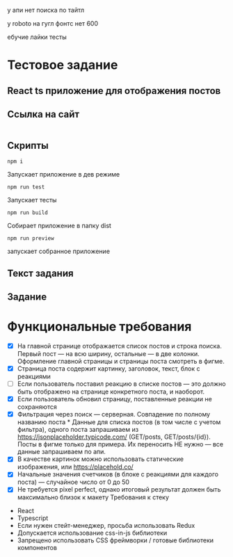 у апи нет поиска по тайтл

у roboto на гугл фонтс нет 600

ебучие лайки
тесты

# Тестовое задание

React ts приложение для отображения постов
-

## Ссылка на сайт

```

```

## Скрипты

```
npm i
```
Запускает приложение в дев режиме

```
npm run test
```
Запускает тесты

```
npm run build
```
Собирает приложение в папку dist

```
npm run preview
```
запускает собранное приложение


## Текст задания

## Задание

# Функциональные требования

- [X] На главной странице отображается список постов и строка поиска. Первый пост — на всю ширину, остальные — в две колонки. Оформление главной страницы и страницы поста смотреть в фигме.
- [X] Страница поста содержит картинку, заголовок, текст, блок с реакциями
- [ ] Если пользователь поставил реакцию в списке постов — это должно быть отображено на странице конкретного поста, и наоборот.
- [X] Если пользователь обновил страницу, поставленные реакции не сохраняются
- [X] Фильтрация через поиск — серверная. Совпадение по полному названию поста * Данные для списка постов (в том числе с учетом фильтра), одного поста запрашиваем из https://jsonplaceholder.typicode.com/ (GET/posts, GET/posts/{id}). Посты в фигме только для примера. Их переносить НЕ нужно — все данные запрашиваем по апи.
- [X] В качестве картинок можно использовать статические изображения, или https://placehold.co/
- [X] Начальные значения счетчиков (в блоке с реакциями для каждого поста) — случайное число от 0 до 50
- [X] Не требуется pixel perfect, однако итоговый результат должен быть максимально близок к макету
Требования к стеку
* React
* Typescript
* Если нужен стейт-менеджер, просьба использовать Redux
* Допускается использование css-in-js библиотеки
* Запрещено использовать CSS фреймворки / готовые библиотеки компонентов
